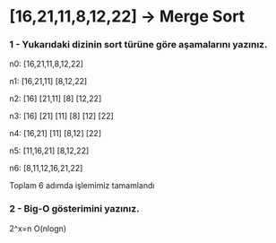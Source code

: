 # [16,21,11,8,12,22] -> Merge Sort

### 1 - Yukarıdaki dizinin sort türüne göre aşamalarını yazınız.

n0:                     [16,21,11,8,12,22]

n1:                  [16,21,11]     [8,12,22]

n2:              [16]  [21,11]        [8]  [12,22]

n3:          [16]  [21]  [11]             [8]  [12]  [22]

n4:          [16,21]   [11]                  [8,12]  [22]

n5:                 [11,16,21]            [8,12,22] 

n6:                        [8,11,12,16,21,22]

Toplam 6 adımda işlemimiz tamamlandı

### 2 - Big-O gösterimini yazınız.
   2^x=n
   O(nlogn)
